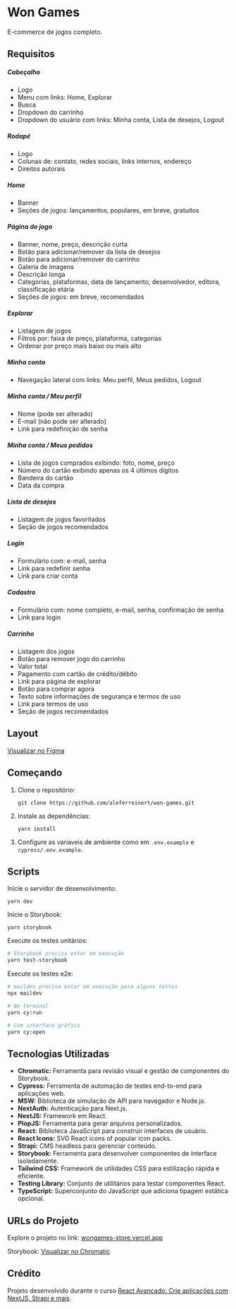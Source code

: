 # Won Games

E-commerce de jogos completo.

## Requisitos

##### Cabeçalho

- Logo
- Menu com links: Home, Explorar
- Busca
- Dropdown do carrinho
- Dropdown do usuário com links: Minha conta, Lista de desejos, Logout

##### Rodapé

- Logo
- Colunas de: contato, redes sociais, links internos, endereço
- Direitos autorais

##### Home

- Banner
- Seções de jogos: lançamentos, populares, em breve, gratuitos

##### Página do jogo

- Banner, nome, preço, descrição curta
- Botão para adicionar/remover da lista de desejos
- Botão para adicionar/remover do carrinho
- Galeria de imagens
- Descrição longa
- Categorias, plataformas, data de lançamento, desenvolvedor, editora, classificação etária
- Seções de jogos: em breve, recomendados

##### Explorar

- Listagem de jogos
- Filtros por: faixa de preço, plataforma, categorias
- Ordenar por preço mais baixo ou mais alto

##### Minha conta

- Navegação lateral com links: Meu perfil, Meus pedidos, Logout

##### Minha conta / Meu perfil

- Nome (pode ser alterado)
- E-mail (não pode ser alterado)
- Link para redefinição de senha

##### Minha conta / Meus pedidos

- Lista de jogos comprados exibindo: foto, nome, preço
- Número do cartão exibindo apenas os 4 últimos dígitos
- Bandeira do cartão
- Data da compra

##### Lista de desejos

- Listagem de jogos favoritados
- Seção de jogos recomendados

##### Login

- Formulário com: e-mail, senha
- Link para redefinir senha
- Link para criar conta

##### Cadastro

- Formulário com: nome completo, e-mail, senha, confirmação de senha
- Link para login

##### Carrinho

- Listagem dos jogos
- Botão para remover jogo do carrinho
- Valor total
- Pagamento com cartão de crédito/débito
- Link para página de explorar
- Botão para comprar agora
- Texto sobre informações de segurança e termos de uso
- Link para termos de uso
- Seção de jogos recomendados

## Layout

[Visualizar no Figma](https://www.figma.com/file/xwqB4b2hX8yPmp66vRuHLz/Won-Games---Em-Andamento!!?type=design&node-id=7-49&t=dzqMOk9JEmm2w6Mv-0)

## Começando

1. Clone o repositório:

   ```
   git clone https://github.com/aleferreinert/won-games.git
   ```

2. Instale as dependências:

   ```
   yarn install
   ```

3. Configure as variaveis de ambiente como em `.env.example` e `cypress/.env.example`.

## Scripts

Inicie o servidor de desenvolvimento:

```
yarn dev
```

Inicie o Storybook:

```
yarn storybook
```

Execute os testes unitários:

```bash
# Storybook precisa estar em execução
yarn test-storybook
```

Execute os testes e2e:

```bash
# maildev precisa estar em execução para alguns testes
npx maildev

# No terminal
yarn cy:run

# Com interface gráfica
yarn cy:open
```

## Tecnologias Utilizadas

- **Chromatic:** Ferramenta para revisão visual e gestão de componentes do Storybook.
- **Cypress:** Ferramenta de automação de testes end-to-end para aplicações web.
- **MSW:** Biblioteca de simulação de API para navegador e Node.js.
- **NextAuth:** Autenticação para Next.js.
- **NextJS:** Framework em React.
- **PlopJS:** Ferramenta para gerar arquivos personalizados.
- **React:** Biblioteca JavaScript para construir interfaces de usuário.
- **React Icons:** SVG React icons of popular icon packs.
- **Strapi:** CMS headless para gerenciar conteúdo.
- **Storybook:** Ferramenta para desenvolver componentes de interface isoladamente.
- **Tailwind CSS:** Framework de utilidades CSS para estilização rápida e eficiente.
- **Testing Library:** Conjunto de utilitários para testar componentes React.
- **TypeScript:** Superconjunto do JavaScript que adiciona tipagem estática opcional.

## URLs do Projeto

Explore o projeto no link: [wongames-store.vercel.app](https://wongames-store.vercel.app)

Storybook: [Visualizar no Chromatic](https://main--64ceaf6be6c94aa14b9fe174.chromatic.com)

## Crédito

Projeto desenvolvido durante o curso [React Avançado: Crie aplicações com NextJS, Strapi e mais](https://www.udemy.com/course/react-avancado).
